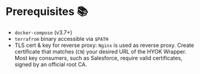 # Prerequisites 📚
- `docker-compose` (v3.7+)
- `terrafrom` binary accessible via `$PATH`
- TLS cert & key for reverse proxy: `Nginx` is used as reverse proxy. Create certificate that matches (`CN`) your desired URL of the HYOK Wrapper. Most key consumers, such as Salesforce, require valid certificates, signed by an official root CA.
